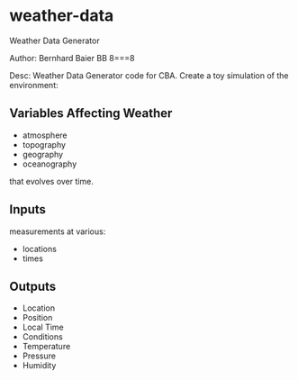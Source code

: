 # weather-data
Weather Data Generator

Author: Bernhard Baier BB 8===8

Desc: Weather Data Generator code for CBA. Create a toy simulation of the environment:

## Variables Affecting Weather
- atmosphere
- topography
- geography
- oceanography

that evolves over time. 

## Inputs 
measurements at various:
- locations
- times

## Outputs
- Location 
- Position 
- Local Time 
- Conditions 
- Temperature 
- Pressure 
- Humidity
